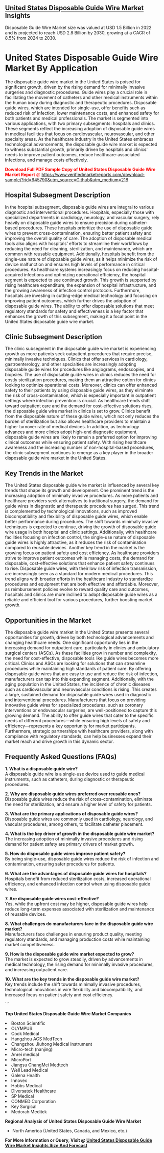 <h2><a href="https://www.verifiedmarketreports.com/download-sample/?rid=645790&amp;utm_source=Github&amp;utm_medium=218" target="_blank">United States Disposable Guide Wire Market</a> Insights</h2><p>Disposable Guide Wire Market size was valued at USD 1.5 Billion in 2022 and is projected to reach USD 2.8 Billion by 2030, growing at a CAGR of 8.5% from 2024 to 2030.</p><p> <h1>United States Disposable Guide Wire Market By Application</h1> <p>The disposable guide wire market in the United States is poised for significant growth, driven by the rising demand for minimally invasive surgeries and diagnostic procedures. Guide wires play a crucial role in facilitating the movement of catheters and other medical instruments within the human body during diagnostic and therapeutic procedures. Disposable guide wires, which are intended for single-use, offer benefits such as reduced risk of infection, lower maintenance costs, and enhanced safety for both patients and medical professionals. The market is segmented into various applications, with two primary subsegments: hospitals and clinics. These segments reflect the increasing adoption of disposable guide wires in medical facilities that focus on cardiovascular, neurovascular, and other specialty areas. As the healthcare industry in the United States embraces technological advancements, the disposable guide wire market is expected to witness substantial growth, primarily driven by hospitals and clinics' needs to improve patient outcomes, reduce healthcare-associated infections, and manage costs effectively. <p><span class=""><span style="color: #ff0000;"><strong>Download Full PDF Sample Copy of United States Disposable Guide Wire Market Report</strong> @ </span><a href="https://www.verifiedmarketreports.com/download-sample/?rid=645790&amp;utm_source=Github&amp;utm_medium=218" target="_blank">https://www.verifiedmarketreports.com/download-sample/?rid=645790&amp;utm_source=Github&amp;utm_medium=218</a></span></p></p> <h2>Hospital Subsegment Description</h2> <p>In the hospital subsegment, disposable guide wires are integral to various diagnostic and interventional procedures. Hospitals, especially those with specialized departments in cardiology, neurology, and vascular surgery, rely heavily on disposable guide wires to ensure precision during catheter-based procedures. These hospitals prioritize the use of disposable guide wires to prevent cross-contamination, ensuring better patient safety and improving the overall quality of care. The adoption of disposable medical tools also aligns with hospitals' efforts to streamline their workflows by reducing the need for cleaning, sterilization, and maintenance, which are common with reusable equipment. Additionally, hospitals benefit from the single-use nature of disposable guide wires, as it helps minimize the risk of device malfunction and ensures high levels of performance in critical procedures. As healthcare systems increasingly focus on reducing hospital-acquired infections and optimizing operational efficiency, the hospital segment is expected to see continued growth. This growth is supported by rising healthcare expenditure, the expansion of hospital infrastructure, and the growing awareness of infection control protocols. Furthermore, hospitals are investing in cutting-edge medical technology and focusing on improving patient outcomes, which further drives the adoption of disposable guide wires. The ability to offer disposable solutions that meet regulatory standards for safety and effectiveness is a key factor that enhances the growth of this subsegment, making it a focal point in the United States disposable guide wire market. <h2>Clinic Subsegment Description</h2> <p>The clinic subsegment in the disposable guide wire market is experiencing growth as more patients seek outpatient procedures that require precise, minimally invasive techniques. Clinics that offer services in cardiology, gastroenterology, and other specialties are increasingly adopting disposable guide wires for procedures like angiograms, endoscopies, and biopsies. The use of disposable guide wires in clinics reduces the need for costly sterilization procedures, making them an attractive option for clinics looking to optimize operational costs. Moreover, clinics can offer enhanced safety to their patients by using disposable guide wires, as they eliminate the risk of cross-contamination, which is especially important in outpatient settings where infection prevention is crucial. As healthcare trends shift toward outpatient care and the demand for cost-effective solutions rises, the disposable guide wire market in clinics is set to grow. Clinics benefit from the disposable nature of these guide wires, which not only reduces the burden of sterilization but also allows healthcare providers to maintain a higher turnover rate of medical devices. In addition, as technology advances and more clinics adopt high-end diagnostic equipment, disposable guide wires are likely to remain a preferred option for improving clinical outcomes while ensuring patient safety. With rising healthcare awareness and the increasing number of non-hospital-based procedures, the clinic subsegment continues to emerge as a key player in the broader disposable guide wire market in the United States. <h2>Key Trends in the Market</h2> <p>The United States disposable guide wire market is influenced by several key trends that shape its growth and development. One prominent trend is the increasing adoption of minimally invasive procedures. As more patients and healthcare providers seek alternatives to traditional surgery, the demand for guide wires in diagnostic and therapeutic procedures has surged. This trend is complemented by technological innovations, such as improved biocompatibility and flexibility of disposable guide wires, which enable better performance during procedures. The shift towards minimally invasive techniques is expected to continue, driving the growth of disposable guide wire usage in both hospital and clinic settings. Additionally, with healthcare facilities focusing on infection control, the single-use nature of disposable guide wires is highly attractive, as it reduces the risk of contamination compared to reusable devices. Another key trend in the market is the growing focus on patient safety and cost efficiency. As healthcare providers strive to improve patient outcomes while managing costs, the demand for disposable, cost-effective solutions that enhance patient safety continues to rise. Disposable guide wires, with their low risk of infection transmission, are increasingly seen as a standard for modern medical procedures. This trend aligns with broader efforts in the healthcare industry to standardize procedures and equipment that are both effective and affordable. Moreover, as reimbursement policies evolve to reward quality care and outcomes, hospitals and clinics are more inclined to adopt disposable guide wires as a reliable and efficient tool for various procedures, further boosting market growth. <h2>Opportunities in the Market</h2> <p>The disposable guide wire market in the United States presents several opportunities for growth, driven by both technological advancements and changing healthcare needs. One significant opportunity lies in the increasing demand for outpatient care, particularly in clinics and ambulatory surgical centers (ASCs). As these facilities grow in number and complexity, the need for cost-effective, disposable tools like guide wires becomes more critical. Clinics and ASCs are looking for solutions that can streamline procedures while maintaining high standards of patient care. By offering disposable guide wires that are easy to use and reduce the risk of infection, manufacturers can tap into this expanding segment. Additionally, with the aging population in the United States, the incidence of chronic diseases such as cardiovascular and neurovascular conditions is rising. This creates a large, sustained demand for disposable guide wires used in diagnostic and interventional procedures. Manufacturers that focus on providing innovative guide wires for specialized procedures, such as coronary interventions or endovascular surgeries, are well-positioned to capture this growing demand. The ability to offer guide wires that cater to the specific needs of different procedures—while ensuring high levels of safety and efficiency—represents a key opportunity for market participants. Furthermore, strategic partnerships with healthcare providers, along with compliance with regulatory standards, can help businesses expand their market reach and drive growth in this dynamic sector. <h2>Frequently Asked Questions (FAQs)</h2> <p><strong>1. What is a disposable guide wire?</strong><br> A disposable guide wire is a single-use device used to guide medical instruments, such as catheters, during diagnostic or therapeutic procedures.</p> <p><strong>2. Why are disposable guide wires preferred over reusable ones?</strong><br> Disposable guide wires reduce the risk of cross-contamination, eliminate the need for sterilization, and ensure a higher level of safety for patients.</p> <p><strong>3. What are the primary applications of disposable guide wires?</strong><br> Disposable guide wires are commonly used in cardiology, neurology, and vascular procedures, among others, to facilitate catheter placement.</p> <p><strong>4. What is the key driver of growth in the disposable guide wire market?</strong><br> The increasing adoption of minimally invasive procedures and rising demand for patient safety are primary drivers of market growth.</p> <p><strong>5. How do disposable guide wires improve patient safety?</strong><br> By being single-use, disposable guide wires reduce the risk of infection and contamination, ensuring safer procedures for patients.</p> <p><strong>6. What are the advantages of disposable guide wires for hospitals?</strong><br> Hospitals benefit from reduced sterilization costs, increased operational efficiency, and enhanced infection control when using disposable guide wires.</p> <p><strong>7. Are disposable guide wires cost-effective?</strong><br> Yes, while the upfront cost may be higher, disposable guide wires help reduce long-term expenses associated with sterilization and maintenance of reusable devices.</p> <p><strong>8. What challenges do manufacturers face in the disposable guide wire market?</strong><br> Manufacturers face challenges in ensuring product quality, meeting regulatory standards, and managing production costs while maintaining market competitiveness.</p> <p><strong>9. How is the disposable guide wire market expected to grow?</strong><br> The market is expected to grow steadily, driven by advancements in medical technology, the rising demand for minimally invasive procedures, and increasing outpatient care.</p> <p><strong>10. What are the key trends in the disposable guide wire market?</strong><br> Key trends include the shift towards minimally invasive procedures, technological innovations in wire flexibility and biocompatibility, and increased focus on patient safety and cost efficiency.</p> ```</p><p><strong>Top United States Disposable Guide Wire Market Companies</strong></p><div data-test-id=""><p><li>Boston Scientific</li><li> OLYMPUS</li><li> Cook Medical</li><li> Hangzhou AGS MedTech</li><li> Changzhou Jiuhong Medical Instrument</li><li> Micro-tech (nanjing)</li><li> Anrei medical</li><li> MicroPort</li><li> Jiangsu ChangMei Medtech</li><li> Well Lead Medical</li><li> Galena Health</li><li> Innovex</li><li> Hobbs Medical</li><li> Diversatek Healthcare</li><li> SP Medical</li><li> CONMED Corporation</li><li> Key Surgical</li><li> Medorah Meditek</li></p><div><strong>Regional Analysis of&nbsp;United States Disposable Guide Wire Market</strong></div><ul><li dir="ltr"><p dir="ltr">North America&nbsp;(United States, Canada, and Mexico, etc.)</p></li></ul><p><strong>For More Information or Query, Visit @&nbsp;</strong><strong><a href="https://www.verifiedmarketreports.com/product/disposable-guide-wire-market/?utm_source=Github&amp;utm_medium=218" target="_blank">United States Disposable Guide Wire Market Insights Size And Forecast</a></strong></p></div>
